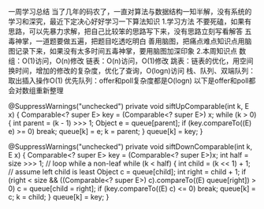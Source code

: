 一周学习总结
当了几年的码农了，一直对算法与数据结构一知半解，没有系统的学习和深究，最近下定决心好好学习一下算法知识
1.学习方法
不要死磕，如果有思路，可以先暴力求解，把自己比较笨的思路写下来，没有思路立刻写看解答
五毒神掌，一道题要做五遍，把题目吃透吃明白
善用脑图，把痛点难点知识点用脑图记录下来，如果没有太多时间五毒神掌，要用脑图加深印象
2.本周知识点
数组：O(1)访问，O(n)修改
链表：O(n)访问，O(1)修改
跳表：链表的优化，用空间换时间，增加的修改的复杂度，优化了查询，O(logn)访问
栈、队列、双端队列：取出插入操作O(1)
优先队列：offer和poll复杂度都是O(logn)
以下是offer和poll都会对数组重新整理

@SuppressWarnings("unchecked")
private void siftUpComparable(int k, E x) {
    Comparable<? super E> key = (Comparable<? super E>) x;
    while (k > 0) {
        int parent = (k - 1) >>> 1;
        Object e = queue[parent];
        if (key.compareTo((E) e) >= 0)
            break;
        queue[k] = e;
        k = parent;
    }
    queue[k] = key;
}

@SuppressWarnings("unchecked")
private void siftDownComparable(int k, E x) {
    Comparable<? super E> key = (Comparable<? super E>)x;
    int half = size >>> 1;        // loop while a non-leaf
    while (k < half) {
        int child = (k << 1) + 1; // assume left child is least
        Object c = queue[child];
        int right = child + 1;
        if (right < size &&
            ((Comparable<? super E>) c).compareTo((E) queue[right]) > 0)
            c = queue[child = right];
        if (key.compareTo((E) c) <= 0)
            break;
        queue[k] = c;
        k = child;
    }
    queue[k] = key;
}
